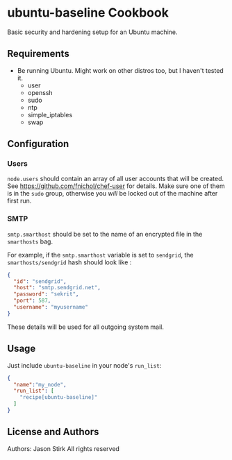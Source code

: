 # ubuntu-baseline Cookbook

Basic security and hardening setup for an Ubuntu machine.

## Requirements

* Be running Ubuntu. Might work on other distros too, but I haven't
  tested it.
  * user
  * openssh
  * sudo
  * ntp
  * simple_iptables
  * swap

## Configuration

### Users

`node.users` should contain an array of all user accounts that will be
created. See https://github.com/fnichol/chef-user for details. Make sure
one of them is in the `sudo` group, otherwise you *will* be locked out
of the machine after first run.

### SMTP

`smtp.smarthost` should be set to the name of an encrypted file in
the `smarthosts` bag.

For example, if the `smtp.smarthost` variable is set to `sendgrid`, the
`smarthosts/sendgrid` hash should look like :

```json
{
  "id": "sendgrid",
  "host": "smtp.sendgrid.net",
  "password": "sekrit",
  "port": 587,
  "username": "myusername"
}
```

These details will be used for all outgoing system mail.

## Usage

Just include `ubuntu-baseline` in your node's `run_list`:

```json
{
  "name":"my_node",
  "run_list": [
    "recipe[ubuntu-baseline]"
  ]
}
```

## License and Authors

Authors: Jason Stirk
All rights reserved
